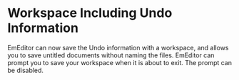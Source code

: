 # Workspace Including Undo Information

EmEditor can now save the Undo information with a workspace, and allows you to
save untitled documents without naming the files. EmEditor can prompt you to
save your workspace when it is about to exit. The prompt can be disabled.
